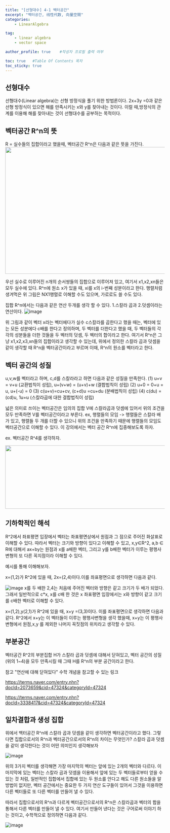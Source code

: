 ```yaml
---
title: "[선형대수] 4-1 벡터공간"
excerpt: "벡터공간, 线性代数, 向量空間"
categories:
    - LinearAlgebra

tag:
    - linear algebra
    - vector space

author_profile: true    #작성자 프로필 출력 여부

toc: true   #Table Of Contents 목차 
toc_sticky: true
---
```

## 선형대수
선형대수(Linear algebra)는 선형 방정식을 풀기 위한 방법론이다.  2x+3y =0과 같은 선형 방정식이 있으면 해를 만족시키는 x와 y를 찾아내는 것이다. 이럴 때,방정식의 관계를 이용해 해를 찾아내는 것이 선형대수를 공부하는 목적이다.

## 벡터공간 R^n의 뜻
R = 실수들의 집합이라고 했을때, 벡터공간 R^n은 다음과 같은 뜻을 가진다.
<img src="https://user-images.githubusercontent.com/81638919/137064174-ff229fc5-aab8-4ae8-bcd0-c9d04b495c8e.png"  width="600" height="400">


우선 실수로 이루어진 n개의 순서쌍들의 집합으로 이루어져 있고, 여기서 x1,x2,xn들은 모두 실수에 있다.
R^n에 원소 x가 있을 때, xi를 x의 i-번째 성분이라고 한다. 행렬처럼 생겨먹은 위 그림은 NX1행렬로 이해할 수도 있으며, 가로로도 쓸 수도 있다.

집합 R^n에서는 다음과 같은 연산 두개를 생각 할 수 있다.
1.스칼라 곱과 2.덧셈이라는 연산이다.
![image](https://user-images.githubusercontent.com/81638919/137065653-2d9c9686-403c-4197-83f4-eb80a0fae79a.png)

위 그림과 같이 벡터 x라는 벡터에다가 실수 c스칼라를 곱한다고 했을 때는, 벡터에 있는 모든 성분에다 c배를 한다고 정의하며, 두 벡터를 더한다고 했을 때, 두 벡터들의 각각의 성분들을 더한 것들을 두 벡터의 덧셈, 두 벡터의 합이라고 한다.
여기서 R^n은 그냥 x1,x2,x3,xn들의 집합이라고 생각할 수 있는데, 위에서 정의한 스칼라 곱과 덧셈을 같이 생각할 때 R^n을 벡터공간이라고 부르며 이때, R^n의 원소를 벡터라고 한다.

## 벡터 공간의 성질
u,v,w를 벡터라고 하며, c,d를 스칼라라고 하면 다음과 같은 성질을 만족한다.
(1) u+v = v+u (교환법칙이 성립), u+(v+w) = (u+v)+w (결합법칙이 성립)
(2) u+0 = 0+u = u, u+(-u) = 0
(3) c(u+v)=cu+cv, (c+d)u =cu+du (분배법칙이 성립) 
(4) c(du) = (cd)u, 1u=u (스칼라곱에 대한 결합법칙이 성립)

넓은 의미로 쓰이는 벡터공간은 임의의 집합 V에 스칼라곱과 덧셈에 있어서 위의 조건을 모두 만족하면 V를 벡터공간이라고 부른다. 
ex, 행렬들의 모임 -> 행렬들은 스칼라 배가 있고, 행렬들 두 개를 더할 수 있으니 위의 조건을 만족하기 때문에 행렬들의 모임도 벡터공간으로 이해할 수 있다.
이 강의에서는 벡터 공간 R^n에 집중해보도록 하자.

ex. 벡터공간 R^4를 생각하자.

<img src="https://user-images.githubusercontent.com/81638919/137066597-5fa38fff-7e34-4652-a9fc-2c582f21d49d.png"  width="700" height="200">


## 기하학적인 해석 

R^2에서 좌표평면 입장에서 벡터는 좌표평면상에서 원점과 그 점으로 주어진 화살표로 이해할 수 있다. 
따라서 벡터는 크기와 방향이 있다고 이해할 수 있고, x,y∈R^2, a,b ∈ R에 대해서 ax+by는 원점과 x를 a배한 벡터, 그리고 y를 b배한 벡터가 이루는 평행사변형의 또 다른 꼭지점이라 이해할 수 있다.

예시를 통해 이해해보자.

x=(1,2)가 R^2에 있을 때, 2x=(2,4)이다.이를 좌표평면으로 생각하면 다음과 같다.

![image](https://user-images.githubusercontent.com/81638919/137066741-1f0a714f-dcf0-4d44-a01c-ba64759b42c5.png)
x를 두 배한 2,4는 처음에 주어진 벡터와 방향은 같고 크기가 두 배가 되었다. 그래서 일반적으로 c*x, x를 c배 한 것은 x 좌표평면 입장에서는 x와 방향이 같고 크기를 c배한 벡터로 이해할 수 있다.

x=(1,2),y(2,1)가 R^2에 있을 때, x+y =(3,3)이다. 이를 좌표평면으로 생각하면 다음과 같다.
R^2에서 x+y는 이 벡터들이 이루는 평행사변형을 생각 했을때, x+y는 이 평행사변형에서 원점,x,y 를 제외한 나머지 꼭짓점의 위치라고 생각할 수 있다.

## 부분공간
벡터공간 R^2의 부분집합 H가 스칼라 곱과 덧셈에 대해서 닫혀있고, 벡터 공간의 성질(위의 1~4)을 모두 만족시킬 때 그때 H를 R^n의 부분 공간이라고 한다.

참고 
"연산에 대해 닫혀있다" 수학 개념을 참고할 수 있는 링크

https://terms.naver.com/entry.nhn?docId=2073659&cid=47324&categoryId=47324

https://terms.naver.com/entry.nhn?docId=3338417&cid=47324&categoryId=47324

## 일차결합과 생성 집합

위에서 백터공간 R^n에 스칼라 곱과 덧셈을 같이 생각하면 벡터공간이라고 했다. 그렇다면 집합으로서의 R^n과 벡터공간으로서의 R^n의 차이는 무엇인가?
스칼라 곱과 덧셈을 같이 생각한다는 것이 어떤 의미인지 생각해보자

![image](https://user-images.githubusercontent.com/81638919/137431718-5a0a14f6-fe84-4b8f-bef9-25dac4825bbd.png)

위의 3가지 벡터를 생각해면 가장 마지막의 벡터는 앞에 있는 2개의 벡터와 다르다. 이 마지막에 있는 벡터는 스칼라 곱과 덧셈을 이용해서 앞에 있는 두 벡터들로부터 얻을 수 있는 것 처럼, 일반적인 집합에서 집합에 있는 두 원소를 안다고 해도 다른 원소들을 알 방법이 없지만, 벡터 공간에서는 중요한 두 가지 연산 도구들이 있어서 그것을 이용하면 다른 벡터들로 또 다른 벡터를 만들어 낼 수 있다.

따라서 집합으로서의 R^n과 다르게 벡터공간으로서의 R^n은 스칼라곱과 벡터의 합을 통해서 다른 벡터를 만들어 낼 수 있다. 여기서 만들어 낸다는 것은 구어로써 이야기 하는 것이고, 수학적으로 정의하면 다음과 같다.

![image](https://user-images.githubusercontent.com/81638919/137431904-e7ee630a-e655-4c60-9767-b79adb461ba6.png)






